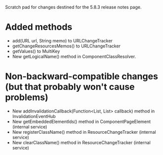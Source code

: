 Scratch pad for changes destined for the 5.8.3 release notes page.

# Added methods

* add(URL url, String memo) to URLChangeTracker
* getChangeResourcesMemos() to URLChangeTracker
* getValues() to MultiKey
* New getLogicalName() method in ComponentClassResolver.

# Non-backward-compatible changes (but that probably won't cause problems)

* New addInvalidationCallback(Function<List<String>, List<String>> callback) method in InvalidationEventHub
* New getEmbeddedElementIds() method in ComponentPageElement (internal service)
* New registerClassName() method in ResourceChangeTracker (internal service)
* New clearClassName() method in ResourceChangeTracker (internal service)
